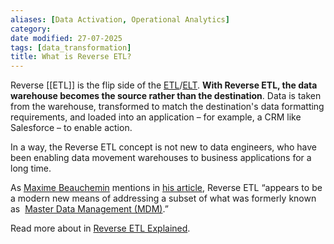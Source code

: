 ```yaml
---
aliases: [Data Activation, Operational Analytics]
category:
date modified: 27-07-2025
tags: [data_transformation]
title: What is Reverse ETL?
---
```

Reverse [[ETL]] is the flip side of the [ETL](ETL.md)/[ELT](term/elt.md). **With Reverse ETL, the data warehouse becomes the source rather than the destination**. Data is taken from the warehouse, transformed to match the destination's data formatting requirements, and loaded into an application – for example, a CRM like Salesforce – to enable action.

In a way, the Reverse ETL concept is not new to data engineers, who have been enabling data movement warehouses to business applications for a long time. 

As [Maxime Beauchemin](term/maxime%20beauchemin.md) mentions in [his article](https://preset.io/blog/reshaping-data-engineering/), Reverse ETL “appears to be a modern new means of addressing a subset of what was formerly known as  [Master Data Management (MDM)](master%20data%20management.md).”

Read more about in [Reverse ETL Explained](https://airbyte.com/blog/reverse-etl#so-what-is-a-reverse-etl).